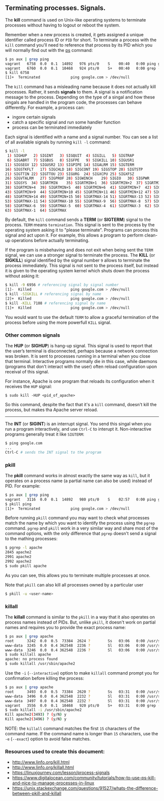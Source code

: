 ## Terminating processes. Signals.

The **kill** command is used on Unix-like operating systems to terminate processes without having to logout or reboot the system.

Remember when a new process is created, it gets assigned a unique identifier called process ID or `PID` for short. To terminate a process with the `kill` command you'll need to reference that process by its PID which you will normally find out with the [ps](ps.md) command:

```bash
$ ps aux | grep ping
vagrant   6758  0.0  0.1  14892   976 pts/0    S    00:40   0:00 ping google.com
vagrant   6760  0.0  0.1  10468   924 pts/0    S+   00:40   0:00 grep --color=auto ping
$ kill 6758
[1]+  Terminated              ping google.com > /dev/null
```

The `kill` command has a misleading name because it does not actually kill processes. Rather, it sends **signals** to them. A signal is a notification message to the process. Depending on the type of a singal and how these singals are handled in the program code, the processes can behave differently. For example, a process can:
* ingore certain signals
* catch a specific signal and run some handler function
* process can be terminated immediately

Each signal is identified with a name and a signal number. You can see a list of all available signals by running `kill -l` command:

```bash
$ kill -l
 1) SIGHUP	 2) SIGINT	 3) SIGQUIT	 4) SIGILL	 5) SIGTRAP
 6) SIGABRT	 7) SIGBUS	 8) SIGFPE	 9) SIGKILL	10) SIGUSR1
11) SIGSEGV	12) SIGUSR2	13) SIGPIPE	14) SIGALRM	15) SIGTERM
16) SIGSTKFLT	17) SIGCHLD	18) SIGCONT	19) SIGSTOP	20) SIGTSTP
21) SIGTTIN	22) SIGTTOU	23) SIGURG	24) SIGXCPU	25) SIGXFSZ
26) SIGVTALRM	27) SIGPROF	28) SIGWINCH	29) SIGIO	30) SIGPWR
31) SIGSYS	34) SIGRTMIN	35) SIGRTMIN+1	36) SIGRTMIN+2	37) SIGRTMIN+3
38) SIGRTMIN+4	39) SIGRTMIN+5	40) SIGRTMIN+6	41) SIGRTMIN+7	42) SIGRTMIN+8
43) SIGRTMIN+9	44) SIGRTMIN+10	45) SIGRTMIN+11	46) SIGRTMIN+12	47) SIGRTMIN+13
48) SIGRTMIN+14	49) SIGRTMIN+15	50) SIGRTMAX-14	51) SIGRTMAX-13	52) SIGRTMAX-12
53) SIGRTMAX-11	54) SIGRTMAX-10	55) SIGRTMAX-9	56) SIGRTMAX-8	57) SIGRTMAX-7
58) SIGRTMAX-6	59) SIGRTMAX-5	60) SIGRTMAX-4	61) SIGRTMAX-3	62) SIGRTMAX-2
63) SIGRTMAX-1	64) SIGRTMAX
```

By default, the `kill` command sends a **TERM** (or **SIGTERM**) signal to the process. `TERM` means `termination`. This signal is sent to the process by the operating system asking it to "please terminate". Programs can process this signal and act upon it. For example, this allows a program to perform clean-up operations before actually terminating.

If the program is misbehaving and does not exit when being sent the `TERM` signal, we can use a stronger signal to terminate the process. The **KILL** (or **SIGKILL**) signal identified by the signal number `9` allows to terminate the process immediately. This signal is not sent to the process itself, but instead it is given to the operating system kernel which shuts down the process without asking it:

```bash
$ kill -9 6956 # referencing signal by signal number
[1]-  Killed                  ping google.com > /dev/null
$ kill -SIGKILL # referencing signal by name
[2]+  Killed                  ping google.com > /dev/null
$ kill -KILL 7108 # referencing signal by name
[1]+  Killed                  ping google.com > /dev/null
```

You would want to use the default `TERM` to allow a graceful termination of the process before using the more powerfull `KILL` signal.

### Other common signals

The **HUP** (or **SIGHUP**) is hang-up signal. This signal is used to report that the user’s terminal is disconnected, perhaps because a network connection was broken. It is sent to processes running in a terminal when you close that terminal. Interactive programs normally die in this case, while daemons (programs that don't interact with the user) often reload configuration upon receival of this signal.

For instance, Apache is one program that reloads its configuration when it receives the `HUP` signal:

```
$ sudo kill -HUP <pid_of_apache>
```

So this command, despite the fact that it's a `kill` command, doesn't kill the process, but makes tha Apache server reload.

---

The **INT** (or **SIGINT**) is an interrupt signal. You send this singal when you run a program interactively, and use `Ctrl-C` to interupt it. Non-interactive programs generally treat it like `SIGTERM`:

```bash
$ ping google.com
...
Ctrl-C # sends the INT signal to the program
```

### pkill

The **pkill** command works in almost exactly the same way as `kill`, but it operates on a process name (a partial name can also be used) instead of PID. For example:

```bash
$ ps aux | grep ping
vagrant   3116  0.0  0.1  14892   980 pts/0    S    02:57   0:00 ping google.com
$ pkill ping
[1]+  Terminated              ping google.com > /dev/null
```

Before running `pkill` command you may want to check what processes match the name by which you want to identify the process using the `pgrep` command.  `pgrep` and `pkill` work in a very similar way and share most of the command options, with the only difference that `pgrep` doesn't send a signal to the mathing processes:

```bash
$ pgrep -l apache
2845 apache2
2991 apache2
2992 apache2
$ sudo pkill apache
```

As you can see, this allows you to terminate multiple processes at once.

Note that `pkill` can also kill all processes owned by a particular user

```bash
$ pkill -u <user-name>
```

### killall

The **killall** command is similar to the `pkill` in a way that it also operates on process names instead of PIDs. But, unlike `pkill`, it doesn't work on partial names and requires you to provide the exact process name:

```bash
$ ps aux | grep apache
root      3242  0.0  0.5  73384  2624 ?        Ss   03:06   0:00 /usr/sbin/apache2 -k start
www-data  3245  0.0  0.4 362548  2236 ?        Sl   03:06   0:00 /usr/sbin/apache2 -k start
www-data  3246  0.0  0.4 362548  2236 ?        Sl   03:06   0:00 /usr/sbin/apache2 -k start
$ sudo killall apache
apache: no process found
$ sudo killall /usr/sbin/apache2
```

Use the `-i` (`--interactive`) option to make `killall` command prompt you for confirmation before killing the process:

```bash
$ ps aux | grep apache
root      3493  0.0  0.5  73384  2620 ?        Ss   03:31   0:00 /usr/sbin/apache2 -k start
www-data  3496  0.0  0.4 362548  2232 ?        Sl   03:31   0:00 /usr/sbin/apache2 -k start
www-data  3497  0.0  0.4 362548  2232 ?        Sl   03:31   0:00 /usr/sbin/apache2 -k start
vagrant   3556  0.0  0.1  10468   920 pts/0    S+   03:31   0:00 grep --color=auto apache
$ sudo killall -i /usr/sbin/apache2
Kill apache2(3493) ? (y/N) y
Kill apache2(3496) ? (y/N) y
```

NOTE: the `killall` command matches the first `15` characters of the command name. If the command name is longer than `15` characters, use the `-e` (`--exact`) option to avoid false matches.


### Resources used to create this document:
* http://www.linfo.org/kill.html
* http://www.linfo.org/killall.html
* https://linuxjourney.com/lesson/process-signals
* https://www.digitalocean.com/community/tutorials/how-to-use-ps-kill-and-nice-to-manage-processes-in-linux
* https://unix.stackexchange.com/questions/91527/whats-the-difference-between-pkill-and-killall
